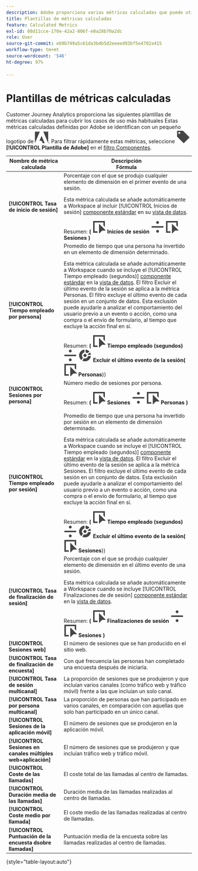 ```yaml
---
description: Adobe proporciona varias métricas calculadas que puede utilizar. En esta página se enumeran dichas métricas y los usos previstos.
title: Plantillas de métricas calculadas
feature: Calculated Metrics
exl-id: 08d11cce-170e-42a2-806f-e0a28b70a2dc
role: User
source-git-commit: eb9b749a5c61da3b4b5d2eeeed93bf5e4702a415
workflow-type: tm+mt
source-wordcount: '546'
ht-degree: 97%

---
```


# Plantillas de métricas calculadas

Customer Journey Analytics proporciona las siguientes plantillas de métricas calculadas para cubrir los casos de uso más habituales Estas métricas calculadas definidas por Adobe se identifican con un pequeño logotipo de ![AdobeLogoSmall](/help/assets/icons/AdobeLogoSmall.svg). Para filtrar rápidamente estas métricas, seleccione ![Etiqueta](/help/assets/icons/Label.svg) **[!UICONTROL Plantilla de Adobe]** en el [filtro Componentes](/help/components/overview.md#filter).

| Nombre de métrica calculada | Descripción<br/>Fórmula |
|---------|----------|
| **[!UICONTROL Tasa de inicio de sesión]** | Porcentaje con el que se produjo cualquier elemento de dimensión en el primer evento de una sesión.<p>Esta métrica calculada se añade automáticamente a Workspace al incluir [!UICONTROL Inicios de sesión] [componente estándar](/help/data-views/component-reference.md) en su [vista de datos](/help/data-views/create-dataview.md).</p>Resumen: **(** ![Evento](/help/assets/icons/Event.svg) **Inicios de sesión** ![Dividir](/help/assets/icons/Divide.svg) ![Evento](/help/assets/icons/Event.svg) **Sesiones** **)** |
| **[!UICONTROL Tiempo empleado por persona]** | Promedio de tiempo que una persona ha invertido en un elemento de dimensión determinado.<p>Esta métrica calculada se añade automáticamente a Workspace cuando se incluye el [!UICONTROL Tiempo empleado (segundos)] [componente estándar](/help/data-views/component-reference.md) en la [vista de datos](/help/data-views/create-dataview.md). El filtro Excluir el último evento de la sesión se aplica a la métrica Personas. El filtro excluye el último evento de cada sesión en un conjunto de datos. Esta exclusión puede ayudarle a analizar el comportamiento del usuario previo a un evento o acción, como una compra o el envío de formulario, al tiempo que excluye la acción final en sí.</p>Resumen: **(** ![Evento](/help/assets/icons/Event.svg) **Tiempo empleado (segundos)** ![Dividir](/help/assets/icons/Divide.svg) ![Segmentación](/help/assets/icons/Segmentation.svg) **Excluir el último evento de la sesión(** ![Evento](/help/assets/icons/Event.svg) **Personas**)) |
| **[!UICONTROL Sesiones por persona]** | Número medio de sesiones por persona.<p>Resumen: **(** ![Evento](/help/assets/icons/Event.svg) **Sesiones** ![Dividir](/help/assets/icons/Divide.svg) ![Evento](/help/assets/icons/Event.svg) **Personas** **)** |
| **[!UICONTROL Tiempo empleado por sesión]** | Promedio de tiempo que una persona ha invertido por sesión en un elemento de dimensión determinado.<p>Esta métrica calculada se añade automáticamente a Workspace cuando se incluye el [!UICONTROL Tiempo empleado (segundos)] [componente estándar](/help/data-views/component-reference.md) en la [vista de datos](/help/data-views/create-dataview.md). El filtro Excluir el último evento de la sesión se aplica a la métrica Sesiones. El filtro excluye el último evento de cada sesión en un conjunto de datos. Esta exclusión puede ayudarle a analizar el comportamiento del usuario previo a un evento o acción, como una compra o el envío de formulario, al tiempo que excluye la acción final en sí.</p>Resumen: **(** ![Evento](/help/assets/icons/Event.svg) **Tiempo empleado (segundos)** ![Dividir](/help/assets/icons/Divide.svg) ![Segmentación](/help/assets/icons/Segmentation.svg) **Excluir el último evento de la sesión(** ![Evento](/help/assets/icons/Event.svg) **Sesiones**)) |
| **[!UICONTROL Tasa de finalización de sesión]** | Porcentaje con el que se produjo cualquier elemento de dimensión en el último evento de una sesión. <p>Esta métrica calculada se añade automáticamente a Workspace cuando se incluye [!UICONTROL Finalizaciones de de sesión] [componente estándar](/help/data-views/component-reference.md) en la [vista de datos](/help/data-views/create-dataview.md).</p>Resumen: **(** ![Evento](/help/assets/icons/Event.svg) **Finalizaciones de sesión** ![Dividir](/help/assets/icons/Divide.svg) ![Evento](/help/assets/icons/Event.svg) **Sesiones** **)** |
| **[!UICONTROL Sesiones web]** | El número de sesiones que se han producido en el sitio web. |
| **[!UICONTROL Tasa de finalización de encuesta]** | Con qué frecuencia las personas han completado una encuesta después de iniciarla. |
| **[!UICONTROL Tasa de sesión multicanal]** | La proporción de sesiones que se produjeron y que incluían varios canales (como tráfico web y tráfico móvil) frente a las que incluían un solo canal. |
| **[!UICONTROL Tasa por persona multicanal]** | La proporción de personas que han participado en varios canales, en comparación con aquellas que solo han participado en un único canal. |
| **[!UICONTROL Sesiones de la aplicación móvil]** | El número de sesiones que se produjeron en la aplicación móvil. |
| **[!UICONTROL Sesiones en canales múltiples web+aplicación]** | El número de sesiones que se produjeron y que incluían tráfico web y tráfico móvil. |
| **[!UICONTROL Coste de las llamadas]** | El coste total de las llamadas al centro de llamadas. <!-- <p>Summary: Call length</p> --> |
| **[!UICONTROL Duración media de las llamadas]** | Duración media de las llamadas realizadas al centro de llamadas. |
| **[!UICONTROL Coste medio por llamada]** | El coste medio de las llamadas realizadas al centro de llamadas. |
| **[!UICONTROL Puntuación de la encuesta dsobre llamadas]** | Puntuación media de la encuesta sobre las llamadas realizadas al centro de llamadas. |

{style="table-layout:auto"}
